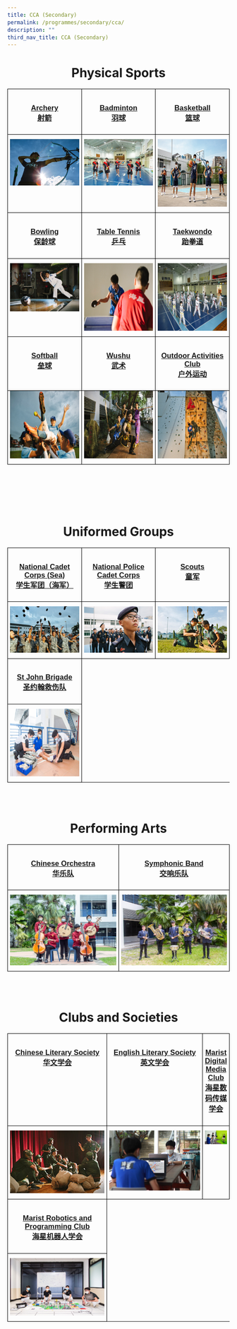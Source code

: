 ```yaml
---
title: CCA (Secondary)
permalink: /programmes/secondary/cca/
description: ""
third_nav_title: CCA (Secondary)
---
```

<center><h1>Physical Sports</h1></center>

<style type="text/css">
.tg  {border-collapse:collapse;border-spacing:0;}
.tg td{border-color:black;border-style:solid;border-width:1px;font-family:Arial, sans-serif;font-size:14px;
  overflow:hidden;padding:10px 5px;word-break:normal;}
.tg th{border-color:black;border-style:solid;border-width:1px;font-family:Arial, sans-serif;font-size:14px;
  font-weight:normal;overflow:hidden;padding:10px 5px;word-break:normal;}
.tg .tg-0lax{text-align:left;vertical-align:top}
</style>
<table class="tg" style="table-layout: fixed; width: 100%;">
<thead>
  <tr>
    <td class="tg-0lax" style="width: 33.33%"><a href="/programmes/secondary/cca/archery/"><center><h3>Archery<br>射箭</h3></center></a></td>
    <td class="tg-0lax" style="width: 33.33%"><a href="/programmes/secondary/cca/badminton/"><center><h3>Badminton<br>羽球</h3></center></a></td>
    <td class="tg-0lax" style="width: 33.33%"><a href="/programmes/secondary/cca/basketball/"><center><h3>Basketball<br>篮球</h3></center></a></td>
  </tr>
</thead>
<tbody>
  <tr>
    <td class="tg-0lax">
      <a href="/programmes/secondary/cca/archery/">
        <img src="/images/archery_v1.png" alt="archery">
      </a>
    </td>
    <td class="tg-0lax">
      <a href="/programmes/secondary/cca/badminton/">
        <img src="/images/badminton.jpeg" style="max-width: 100%; height: auto;">
      </a>
    </td>
    <td class="tg-0lax">
      <a href="/programmes/secondary/cca/basketball/">
        <img src="/images/basketball.jpeg" alt="basketball" width="272" height="153">
      </a>
    </td>
  </tr>
  <tr>
    <td class="tg-0lax" style="width: 33.33%"><a href="/programmes/secondary/cca/bowling/"><center><h3>Bowling<br>保龄球</h3></center></a></td>
    <td class="tg-0lax" style="width: 33.33%"><a href="/programmes/secondary/cca/table-tennis/"><center><h3>Table Tennis<br>乒乓</h3></center></a></td>
    <td class="tg-0lax" style="width: 33.33%"><a href="/programmes/secondary/cca/taekwondo/"><center><h3>Taekwondo<br>跆拳道</h3></center></a></td>
  </tr>
  <tr>
    <td class="tg-0lax">
      <a href="/programmes/secondary/cca/bowling/">
        <img src="/images/bowling.jpeg" alt="bowling" style="max-width: 100%; height: auto;">
      </a>
    </td>
    <td class="tg-0lax">
      <a href="/programmes/secondary/cca/table-tennis/">
        <img src="/images/tabletennis_v1.png" alt="table tennis" width="272" height="153">
      </a>
    </td>
    <td class="tg-0lax">
      <a href="/programmes/secondary/cca/taekwondo/">
        <img src="/images/taekwondo.jpeg" alt="taekwondo" width="272" height="153">
      </a>
    </td>
  </tr>
  <tr>
    <td class="tg-0lax" style="width: 33.33%"><a href="/programmes/secondary/cca/softball/"><center><h3>Softball<br>垒球</h3></center></a></td>
    <td class="tg-0lax" style="width: 33.33%"><a href="/programmes/secondary/cca/wushu/"><center><h3>Wushu<br>武术</h3></center></a></td>
    <td class="tg-0lax" style="width: 33.33%"><a href="/programmes/secondary/cca/outdoor-activities-club/"><center><h3>Outdoor Activities Club<br>户外运动</h3></center></a></td>
  </tr>
  <tr>
    <td style="padding-top: 0;" class="tg-0lax">
      <a href="/programmes/secondary/cca/softball/">
        <img src="/images/softball_v1.png" alt="softball" width="272" height="153">
      </a>
    </td>
    <td style="padding-top: 0;" class="tg-0lax">
      <a href="/programmes/secondary/cca/wushu/">
        <img src="/images/wushu%20.jpeg" alt="wushu" width="272" height="153">
      </a>
    </td>
    <td style="padding-top: 0;" class="tg-0lax">
      <a href="/programmes/secondary/cca/outdoor-activities-club/">
        <img src="/images/odac_v1.png" alt="outdoor activities club" width="272" height="153">
      </a>
    </td>
  </tr>
</tbody>
</table>

<br><br>

<br><br>
<center><h1>Uniformed Groups</h1></center>

<style type="text/css">
.tg  {border-collapse:collapse;border-spacing:0;}
.tg td{border-color:black;border-style:solid;border-width:1px;font-family:Arial, sans-serif;font-size:14px;
  overflow:hidden;padding:10px 5px;word-break:normal;}
.tg th{border-color:black;border-style:solid;border-width:1px;font-family:Arial, sans-serif;font-size:14px;
  font-weight:normal;overflow:hidden;padding:10px 5px;word-break:normal;}
.tg .tg-0lax{text-align:left;vertical-align:top}
</style>
<table class="tg" style="table-layout: fixed; width: 100%;">
<thead>
  <tr>
    <td class="tg-0lax" style="width: 33.33%"><a href="/programmes/secondary/cca/national-cadet-corps-sea/"><center><h3>National Cadet Corps (Sea)<br>学生军团（海军）
</h3></center></a></td>
    <td class="tg-0lax" style="width: 33.33%"><a href="/programmes/secondary/cca/national-police-cadet-corps/"><center><h3>National Police Cadet Corps<br>学生警团</h3></center></a></td>
    <td class="tg-0lax" style="width: 33.33%"><a href="/programmes/secondary/cca/singapore-scouts/"><center><h3>Scouts<br>童军</h3></center></a></td>
  </tr>
</thead>
<tbody>
  <tr>
    <td class="tg-0lax">
      <a href="/programmes/secondary/cca/national-cadet-corps-sea/">
<img src="/images/ncc_v1.png" alt="NCC">
    </a></td>
    <td class="tg-0lax" style="text-align: center;">
      <a href="/programmes/secondary/cca/national-police-cadet-corps/">
        <img src="/images/npcc-parade_v1.png" alt="NPCC" style="max-width: 100%; height: auto;">
      </a>
    </td>
    <td class="tg-0lax">
      <a href="/programmes/secondary/cca/scouts/">
        <img src="/images/scout_v1.png" style="max-width: 100%; height: auto;">
      </a>
    </td>
  </tr>
  <tr>
    <td class="tg-0lax" style="width: 33.33%"><a href="/programmes/secondary/cca/st-john-brigade/"><center><h3>St John Brigade<br>圣约翰救伤队</h3></center></a></td>
  </tr>
  <tr>
    <td class="tg-0lax"><a href="/programmes/secondary/cca/st-john-brigade/">
<img src="/images/st%20john%20brigade.jpeg" alt="st john brigade" width="272" height="153">
</a></td>
  </tr>
  </tbody>
</table>
<br><br>
<center><h1>Performing Arts</h1></center>

<style type="text/css">
.tg  {border-collapse:collapse;border-spacing:0;}
.tg td{border-color:black;border-style:solid;border-width:1px;font-family:Arial, sans-serif;font-size:14px;
  overflow:hidden;padding:10px 5px;word-break:normal;}
.tg th{border-color:black;border-style:solid;border-width:1px;font-family:Arial, sans-serif;font-size:14px;
  font-weight:normal;overflow:hidden;padding:10px 5px;word-break:normal;}
.tg .tg-0lax{text-align:left;vertical-align:top}
</style>
<table class="tg" style="table-layout: fixed; width: 100%;">
<thead>
  <tr>
    <td class="tg-0lax" style="width: 50%"><a href="/programmes/secondary/cca/chinese-orchestra/"><center><h3>Chinese Orchestra<br>华乐队</h3></center></a></td>
    <td class="tg-0lax" style="width: 50"><a href="/programmes/secondary/cca/symphonic-band/"><center><h3>Symphonic Band<br>交响乐队</h3></center></a></td>
  </tr>
</thead>
<tbody>
  <tr>
    <td class="tg-0lax">
      <a href="/programmes/secondary/cca/chinese-orchestra/">
<img src="/images/chinese%20orchestra.jpeg" alt="chinese orchestra">
    </a></td>
    <td class="tg-0lax" style="text-align: center;">
      <a href="/programmes/secondary/cca/symphonic-band/">
        <img src="/images/symphonic%20band.jpeg" alt="symphonic band" style="max-width: 100%; height: auto;">
      </a>
    </td>
  </tr>
  </tbody>
</table>
<br><br>
<center><h1>Clubs and Societies</h1></center>

<style type="text/css">
.tg  {border-collapse:collapse;border-spacing:0;}
.tg td{border-color:black;border-style:solid;border-width:1px;font-family:Arial, sans-serif;font-size:14px;
  overflow:hidden;padding:10px 5px;word-break:normal;}
.tg th{border-color:black;border-style:solid;border-width:1px;font-family:Arial, sans-serif;font-size:14px;
  font-weight:normal;overflow:hidden;padding:10px 5px;word-break:normal;}
.tg .tg-0lax{text-align:left;vertical-align:top}
</style>
<table class="tg" style="table-layout: fixed; width: 100%;">
<thead>
  <tr>
    <td class="tg-0lax" style="width: 50%"><a href="/programmes/secondary/cca/chinese-literary-society/"><center><h3>Chinese Literary Society<br>华文学会</h3></center></a></td>
    <td class="tg-0lax" style="width: 50%"><a href="/programmes/secondary/cca/english-literary-society/"><center><h3>English Literary Society<br>英文学会</h3></center></a></td>
		<td class="tg-0lax" style="width: 50%"><a href="/programmes/secondary/cca/marist-digital-media-club/"><center><h3>Marist Digital Media Club<br>海星数码传媒学会</h3></center></a></td>
  </tr>
</thead>
<tbody>
  <tr>
    <td class="tg-0lax">
      <a href="/programmes/secondary/cca/chinese-literary-society/">
<img src="/images/cldds%20.jpeg" alt="chinese literary society">
    </a></td>
    <td class="tg-0lax" style="text-align: center;">
      <a href="/programmes/secondary/cca/english-literary-society/">
        <img src="/images/els2%20%20.jpeg" alt="english literary society" style="max-width: 100%; height: auto;">
      </a>
    </td>
		<td class="tg-0lax" style="text-align: center;">
      <a href="/programmes/secondary/cca/marist-digital-media-club/">
        <img src="/images/mdmc_v2.jpeg" alt="digital media club" style="max-width: 100%; height: auto;">
      </a>
    </td>
  </tr>
	<tr>
    <td class="tg-0lax" style="width: 50%"><a href="/programmes/secondary/cca/marist-robotics-and-programming-club/"><center><h3>Marist Robotics and Programming Club<br>海星机器人学会</h3></center></a></td>
  </tr>
  <tr>
    <td class="tg-0lax">
      <a href="/programmes/secondary/cca/marist-robotics-and-programming-club/">
<img src="/images/robotics_v2.jpeg" alt="math society">
    </a></td>
  </tr>
  </tbody>
</table>